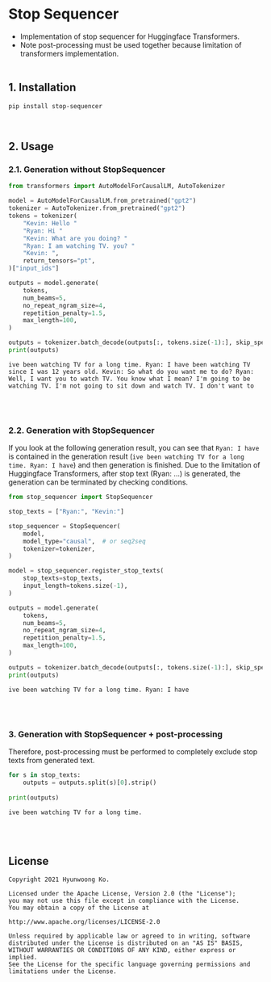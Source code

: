 # Stop Sequencer
- Implementation of stop sequencer for Huggingface Transformers.
- Note post-processing must be used together because limitation of transformers implementation.
<br><br>
  
## 1. Installation
```console
pip install stop-sequencer
```
<br>

## 2. Usage
### 2.1. Generation without StopSequencer
```python
from transformers import AutoModelForCausalLM, AutoTokenizer

model = AutoModelForCausalLM.from_pretrained("gpt2")
tokenizer = AutoTokenizer.from_pretrained("gpt2")
tokens = tokenizer(
    "Kevin: Hello "
    "Ryan: Hi "
    "Kevin: What are you doing? "
    "Ryan: I am watching TV. you? "
    "Kevin: ",
    return_tensors="pt",
)["input_ids"]

outputs = model.generate(
    tokens,
    num_beams=5,
    no_repeat_ngram_size=4,
    repetition_penalty=1.5,
    max_length=100,
)

outputs = tokenizer.batch_decode(outputs[:, tokens.size(-1):], skip_special_tokens=True)[0]
print(outputs)
```
```
ive been watching TV for a long time. Ryan: I have been watching TV since I was 12 years old. Kevin: So what do you want me to do? Ryan: Well, I want you to watch TV. You know what I mean? I'm going to be watching TV. I'm not going to sit down and watch TV. I don't want to
```
<br><br>

### 2.2. Generation with StopSequencer
If you look at the following generation result, you can see that `Ryan: I have` is contained in the generation result (`ive been watching TV for a long time. Ryan: I have`) and then generation is finished. Due to the limitation of Huggingface Transformers, after stop text (Ryan: ...) is generated, the generation can be terminated by checking conditions.

```python
from stop_sequencer import StopSequencer

stop_texts = ["Ryan:", "Kevin:"]

stop_sequencer = StopSequencer(
    model,
    model_type="causal",  # or seq2seq
    tokenizer=tokenizer,
)

model = stop_sequencer.register_stop_texts(
    stop_texts=stop_texts,
    input_length=tokens.size(-1),
)

outputs = model.generate(
    tokens,
    num_beams=5,
    no_repeat_ngram_size=4,
    repetition_penalty=1.5,
    max_length=100,
)

outputs = tokenizer.batch_decode(outputs[:, tokens.size(-1):], skip_special_tokens=True)[0]
print(outputs)
```
```
ive been watching TV for a long time. Ryan: I have
```
<br><br>

### 3. Generation with StopSequencer + post-processing
Therefore, post-processing must be performed to completely exclude stop texts from generated text.
```python
for s in stop_texts:
    outputs = outputs.split(s)[0].strip()
    
print(outputs)
```
```
ive been watching TV for a long time.
```
<br><br>

## License
```
Copyright 2021 Hyunwoong Ko.

Licensed under the Apache License, Version 2.0 (the "License");
you may not use this file except in compliance with the License.
You may obtain a copy of the License at

http://www.apache.org/licenses/LICENSE-2.0

Unless required by applicable law or agreed to in writing, software
distributed under the License is distributed on an "AS IS" BASIS,
WITHOUT WARRANTIES OR CONDITIONS OF ANY KIND, either express or implied.
See the License for the specific language governing permissions and
limitations under the License.
```
